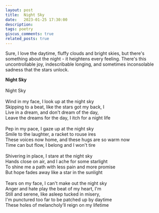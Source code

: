 ```yaml
---
layout: post
title:  Night Sky
date:   2023-01-25 17:30:00
description:
tags: poetry
giscus_comments: true
related_posts: true
---
```


Sure, I love the daytime, fluffy clouds and bright skies, but there's something about the night - it heightens every feeling. There's this uncontrollable joy, indescribable longing, and sometimes inconsolable sadness that the stars unlock.

<div class="poem">
<b>Night Sky</b><br><br>Night Sky<br><br>Wind in my face, I look up at the night sky<br>Skipping to a beat, like the stars got my back, I<br>Live in a dream, and don't dream of the day, <br>Leave the dreams for the day, I itch for a night life<br><br>Pep in my pace, I gaze up at the night sky<br>Smile to the laughter, a racket to rouse ires<br>These voices now home, and these hugs are so warm now<br>Time can but flow, I belong and I won't tire<br><br>Shivering in place, I stare at the night sky<br>Hands close on air, and I ache for some starlight<br>To shine me a path with less pain and more promise<br>But hope fades away like a star in the sunlight<br><br>Tears on my face, I can't make out the night sky<br>Anger and hate play the beat of my heart, I'm<br>Still and serene, like asleep tucked in misery,<br>I'm punctured too far to be patched up by daytime<br>These holes of melancholy’ll reign on my lifetime</div>
